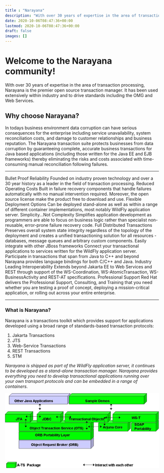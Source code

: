 ```yaml
---
title : "Narayana"
description: "With over 30 years of expertise in the area of transaction processing, Narayana is the premier open source transaction manager. It has been used extensively within industry and to drive standards including the OMG and Web Services."
date: 2020-10-06T08:47:36+00:00
lastmod: 2020-10-06T08:47:36+00:00
draft: false
images: []
---
```

Welcome to the Narayana community!
==================================

With over 30 years of expertise in the area of transaction processing,
Narayana is the premier open source transaction manager. It has been
used extensively within industry and to drive standards including the
OMG and Web Services.

Why choose Narayana?
--------------------

In todays business environment data corruption can have serious
consequences for the enterprise including service unavailability, system
reconciliation costs, and damage to customer relationships and business
reputation. The Narayana transaction suite protects businesses from data
corruption by guaranteeing complete, accurate business transactions for
Java based applications (including those written for the Java EE and EJB
frameworks) thereby eliminating the risks and costs associated with
time-consuming manual reconciliation following failures.

  ------------------------------------------------------------------- -----------------------------------------------------------------------------------------------------------------------------------------------------------------------------------------------------------------------
  Bullet Proof Reliability                                            Founded on industry proven technology and over a 30 year history as a leader in the field of transaction processing.
  Reduced Operating Costs                                             Built in failure recovery components that handle failures automatically with no manual intervention required. Moreover, the open source license make the product free to download and use.
  Flexible Deployment Options                                         Can be deployed stand-alone as well as within a range of different container implementations, most notably WildFly application server.
  Simplicity\...Not Complexity                                        Simplifies application development as programmers are able to focus on business logic rather than specialist non-reusable, error-prone failure recovery code.
  Full Distributed Transactions                                       Preserves overall system state integrity regardless of the topology of the deployment and creates a unified transactioning solution for all resources - databases, message queues and arbitrary custom components.
  Easily integrate with other JBoss frameworks                        Connect your transactional applications to services written for the WildFly application server.
  Participate in transactions that span from Java to C++ and beyond   Narayana provides language bindings for both C/C++ and Java.
  Industry Leading Interoperability                                   Extends beyond Jakarta EE to Web Services and REST through support of the WS-Coordination, WS-AtomicTransaction, WS-BusinessActivity and REST-AT specifications.
  Professional Support                                                Red Hat delivers the Professional Support, Consulting, and Training that you need whether you are testing a proof of concept, deploying a mission-critical application, or rolling out across your entire enterprise.
  ------------------------------------------------------------------- -----------------------------------------------------------------------------------------------------------------------------------------------------------------------------------------------------------------------


### What is Narayana?

Narayana is a transactions toolkit which provides support for
applications developed using a broad range of standards-based
transaction protocols:

1.  Jakarta Transactions
2.  JTS
3.  Web-Service Transactions
4.  REST Transactions
5.  STM

*Narayana is shipped as part of the WildFly application server, it
continues to be developed as a stand-alone transaction manager. Narayana
provides everything you need to develop transactional applications
running over your own transport protocols and can be embedded in a range
of containers.*

![](narayana-architecture-diagram.png)
